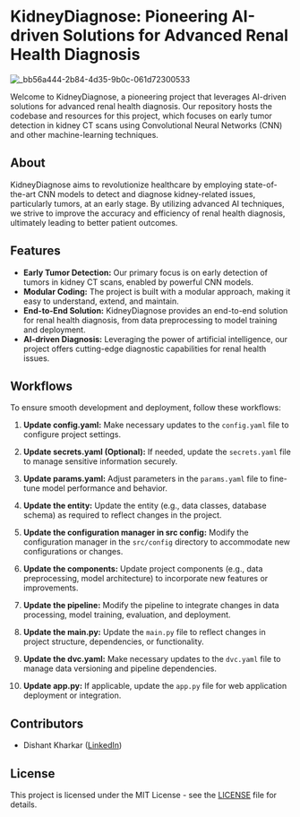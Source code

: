 # KidneyDiagnose: Pioneering AI-driven Solutions for Advanced Renal Health Diagnosis
![_bb56a444-2b84-4d35-9b0c-061d72300533](https://github.com/Dishantkharkar/KidneyDiagnose-DL/assets/130529528/a887fc16-4951-497f-913f-5c39afedd4ba)

Welcome to KidneyDiagnose, a pioneering project that leverages AI-driven solutions for advanced renal health diagnosis. Our repository hosts the codebase and resources for this project, which focuses on early tumor detection in kidney CT scans using Convolutional Neural Networks (CNN) and other machine-learning techniques.

## About

KidneyDiagnose aims to revolutionize healthcare by employing state-of-the-art CNN models to detect and diagnose kidney-related issues, particularly tumors, at an early stage. By utilizing advanced AI techniques, we strive to improve the accuracy and efficiency of renal health diagnosis, ultimately leading to better patient outcomes.

## Features

- **Early Tumor Detection:** Our primary focus is on early detection of tumors in kidney CT scans, enabled by powerful CNN models.
- **Modular Coding:** The project is built with a modular approach, making it easy to understand, extend, and maintain.
- **End-to-End Solution:** KidneyDiagnose provides an end-to-end solution for renal health diagnosis, from data preprocessing to model training and deployment.
- **AI-driven Diagnosis:** Leveraging the power of artificial intelligence, our project offers cutting-edge diagnostic capabilities for renal health issues.

## Workflows

To ensure smooth development and deployment, follow these workflows:

1. **Update config.yaml:** Make necessary updates to the `config.yaml` file to configure project settings.

2. **Update secrets.yaml (Optional):** If needed, update the `secrets.yaml` file to manage sensitive information securely.

3. **Update params.yaml:** Adjust parameters in the `params.yaml` file to fine-tune model performance and behavior.

4. **Update the entity:** Update the entity (e.g., data classes, database schema) as required to reflect changes in the project.

5. **Update the configuration manager in src config:** Modify the configuration manager in the `src/config` directory to accommodate new configurations or changes.

6. **Update the components:** Update project components (e.g., data preprocessing, model architecture) to incorporate new features or improvements.

7. **Update the pipeline:** Modify the pipeline to integrate changes in data processing, model training, evaluation, and deployment.

8. **Update the main.py:** Update the `main.py` file to reflect changes in project structure, dependencies, or functionality.

9. **Update the dvc.yaml:** Make necessary updates to the `dvc.yaml` file to manage data versioning and pipeline dependencies.

10. **Update app.py:** If applicable, update the `app.py` file for web application deployment or integration.


## Contributors

- Dishant Kharkar ([LinkedIn](https://www.linkedin.com/in/dishant-kharkar-17b508273/))

## License

This project is licensed under the MIT License - see the [LICENSE](LICENSE) file for details.
